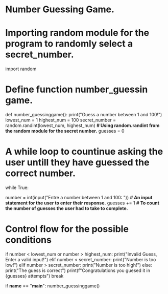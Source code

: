 # Number Guessing Game.
# Importing random module for the program to randomly select a secret_number.

import random

# Define function number_guessin game.

def number_guessinggame():
    print("Guess a number between 1 and 100!")
    lowest_num = 1
    highest_num = 100
    secret_number = random.randint(lowest_num, highest_num) **# Using random.randint from the random module for the secret number.**
    guesses = 0
    
# A while loop to countinue asking the user untill they have guessed the correct number.

  while True:
       
  number = int(input("Entre a number between 1 and 100: "))  **# An input statement for the user to enter their response.** 
        guesses += 1 **# To count the number of guesses the user had to take to complete.**
        
# Control flow for the possible conditions

  if number < lowest_num or number > highest_num:
     print("Invalid Guess, Enter a valid input!")
  elif number < secret_number:
           print("Number is too low!")
  elif number > secret_number:
           print("Number is too high!")
  else:
     print("The guess is correct")
     print(f"Congratulations you guesed it in {guesses} attempts")
     break

if __name__ == "__main__":
   number_guessinggame()
